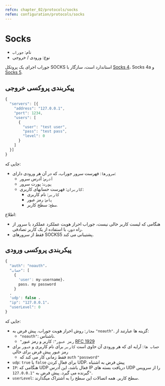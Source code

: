 ```yaml
---
refcn: chapter_02/protocols/socks
refen: configuration/protocols/socks
---
```

# Socks

* نام: `جوراب`
* نوع: ورودی / خروجی

جوراب اجرای یک پروتکل SOCKS استاندارد است، سازگار با [Socks 4](http://ftp.icm.edu.pl/packages/socks/socks4/SOCKS4.protocol)، Socks 4a و [Socks 5](http://ftp.icm.edu.pl/packages/socks/socks4/SOCKS4.protocol).

## پیکربندی پروکسی خروجی

```javascript
{
  "servers": [{
    "address": "127.0.0.1",
    "port": 1234,
    "users": [
      {
        "user": "test user",
        "pass": "test pass",
        "level": 0
      }
    ]
  }]
}
```

جایی که:

* `سرورها`: فهرست سرور جوراب، که در آن هر ورودی دارای: 
  * `آدرس`: آدرس سرور
  * `پورت`: پورت سرور
  * `کاربران`: فهرست حسابهای کاربری: 
    * `کاربر`: نام کاربری
    * `پاس`: رمز عبور
    * `سطح`: سطح کاربر.

اطلاع:

* هنگامی که لیست کاربر خالی نیست، جوراب احراز هویت عملکرد عملکرد با سرور از راه دور، با استفاده از یک کاربر تصادفی.
* فقط از سرورهای SOCKS5 پشتیبانی می کند.

## پیکربندی پروکسی ورودی

```javascript
{
  "auth": "noauth"،
  "حساب": [
    {
      'user': my-username}،
      pass، my password
    }
  ،
  'udp': false ،
  "ip": "127.0.0.1"،
  "userLevel": 0
}
```

جایی که:

* `مجاز`: روش احراز هویت جوراب. پیش فرض به `"noauth"`. گزینه ها عبارتند از: 
  * `"noauth"`: ناشناس.
  * `"رمز عبور"`: کاربر و رمز عبور [RFC 1929](https://tools.ietf.org/html/rfc1929)
* `حساب ها`: آرایه ای که هر ورودی آن حاوی است `کاربر` برای نام کاربری و `عبور` برای رمز عبور پیش فرض برای خالی 
  * فقط زمانی کار می کند که `auth` `"password"`
* `udp`: `true` یا `false` برای فعال کردن UDP. پیش فرض به اشتباه
* `IP`: هنگامی که UDP فعال باشد، این آدرس IP دریافت بسته های UDP را از سرویس گیرنده می گیرد. پیش فرض به `"127.0.0.1"`.
* `userLevel`: سطح کاربر. همه اتصالات این سطح را به اشتراک میگذارند.